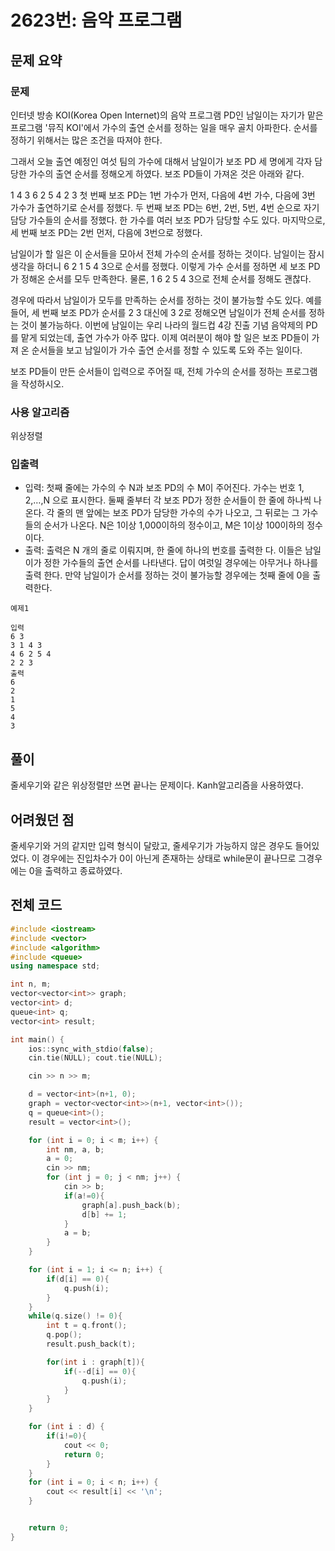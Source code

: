 # 2623번: 음악 프로그램

## 문제 요약
### 문제
인터넷 방송 KOI(Korea Open Internet)의 음악 프로그램 PD인 남일이는 자기가 맡은 프로그램 '뮤직 KOI'에서 가수의 출연 순서를 정하는 일을 매우 골치 아파한다. 순서를 정하기 위해서는 많은 조건을 따져야 한다.

그래서 오늘 출연 예정인 여섯 팀의 가수에 대해서 남일이가 보조 PD 세 명에게 각자 담당한 가수의 출연 순서를 정해오게 하였다. 보조 PD들이 가져온 것은 아래와 같다.

1 4 3
6 2 5 4
2 3
첫 번째 보조 PD는 1번 가수가 먼저, 다음에 4번 가수, 다음에 3번 가수가 출연하기로 순서를 정했다. 두 번째 보조 PD는 6번, 2번, 5번, 4번 순으로 자기 담당 가수들의 순서를 정했다. 한 가수를 여러 보조 PD가 담당할 수도 있다. 마지막으로, 세 번째 보조 PD는 2번 먼저, 다음에 3번으로 정했다.

남일이가 할 일은 이 순서들을 모아서 전체 가수의 순서를 정하는 것이다. 남일이는 잠시 생각을 하더니 6 2 1 5 4 3으로 순서를 정했다. 이렇게 가수 순서를 정하면 세 보조 PD가 정해온 순서를 모두 만족한다. 물론, 1 6 2 5 4 3으로 전체 순서를 정해도 괜찮다.

경우에 따라서 남일이가 모두를 만족하는 순서를 정하는 것이 불가능할 수도 있다. 예를 들어, 세 번째 보조 PD가 순서를 2 3 대신에 3 2로 정해오면 남일이가 전체 순서를 정하는 것이 불가능하다. 이번에 남일이는 우리 나라의 월드컵 4강 진출 기념 음악제의 PD를 맡게 되었는데, 출연 가수가 아주 많다. 이제 여러분이 해야 할 일은 보조 PD들이 가져 온 순서들을 보고 남일이가 가수 출연 순서를 정할 수 있도록 도와 주는 일이다.

보조 PD들이 만든 순서들이 입력으로 주어질 때, 전체 가수의 순서를 정하는 프로그램을 작성하시오.

### 사용 알고리즘
위상정렬

### 입출력
- 입력: 첫째 줄에는 가수의 수 N과 보조 PD의 수 M이 주어진다. 가수는 번호 1, 2,…,N 으로 표시한다. 둘째 줄부터 각 보조 PD가 정한 순서들이 한 줄에 하나씩 나온다. 각 줄의 맨 앞에는 보조 PD가 담당한 가수의 수가 나오고, 그 뒤로는 그 가수들의 순서가 나온다. N은 1이상 1,000이하의 정수이고, M은 1이상 100이하의 정수이다.
- 출력: 출력은 N 개의 줄로 이뤄지며, 한 줄에 하나의 번호를 출력한 다. 이들은 남일이가 정한 가수들의 출연 순서를 나타낸다. 답이 여럿일 경우에는 아무거나 하나를 출력 한다. 만약 남일이가 순서를 정하는 것이 불가능할 경우에는 첫째 줄에 0을 출력한다.
```
예제1

입력
6 3
3 1 4 3
4 6 2 5 4
2 2 3
출력
6
2
1
5
4
3
```
## 풀이
줄세우기와 같은 위상정렬만 쓰면 끝나는 문제이다. Kanh알고리즘을 사용하였다.

## 어려웠던 점
줄세우기와 거의 같지만 입력 형식이 달랐고, 줄세우기가 가능하지 않은 경우도 들어있었다. 이 경우에는 진입차수가 0이 아닌게 존재하는 상태로 while문이 끝나므로 그경우에는 0을 출력하고 종료하였다.

## 전체 코드
```cpp
#include <iostream>
#include <vector>
#include <algorithm>
#include <queue>
using namespace std;

int n, m;
vector<vector<int>> graph;
vector<int> d;
queue<int> q;
vector<int> result;

int main() {
    ios::sync_with_stdio(false);
    cin.tie(NULL); cout.tie(NULL);

    cin >> n >> m;

    d = vector<int>(n+1, 0);
    graph = vector<vector<int>>(n+1, vector<int>());
    q = queue<int>();
    result = vector<int>();

    for (int i = 0; i < m; i++) {
        int nm, a, b;
        a = 0;
        cin >> nm;
        for (int j = 0; j < nm; j++) {
            cin >> b;
            if(a!=0){
                graph[a].push_back(b);
                d[b] += 1;
            }
            a = b;
        }
    }

    for (int i = 1; i <= n; i++) {
        if(d[i] == 0){
            q.push(i);
        }
    }
    while(q.size() != 0){
        int t = q.front();
        q.pop();
        result.push_back(t);

        for(int i : graph[t]){
            if(--d[i] == 0){
                q.push(i);
            }
        }
    }

    for (int i : d) {
        if(i!=0){
            cout << 0;
            return 0;
        }
    }
    for (int i = 0; i < n; i++) {
        cout << result[i] << '\n';
    }


    return 0;
}
```
